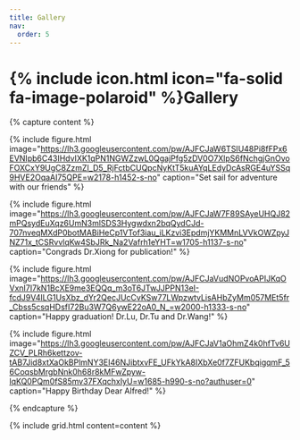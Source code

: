 ```yaml
---
title: Gallery
nav:
  order: 5
---
```


# {% include icon.html icon="fa-solid fa-image-polaroid" %}Gallery


{% capture content %}

  {% 
    include figure.html 
    image="https://lh3.googleusercontent.com/pw/AJFCJaW6TSIU48Pi8fFPx6EVNIpb6C43IHdvIXK1qPN1NGWZzwL0QgajPfg5zDV0O7XlpS6fNchgjGnOvoFOXCxY9UgC8ZzmZI_D5_RjFctbCUQpcNyKtT5kuAYqLEdyDcAsRGE4uYSSq9HVE2OqaAI75QPE=w2178-h1452-s-no"
    caption="Set sail for adventure with our friends"
  %}

  {%
    include figure.html
    image="https://lh3.googleusercontent.com/pw/AJFCJaW7F89SAyeUHQJ82mPQsydEuXqz6UmN3mlSDS3Hygwdxn2bqQydCJd-707nveqMXdP0botMABiHeCp1VTof3iau_iLKzvi3EpdmjYKMMnLVVkOWZpyJNZ71x_tCSRvvlqKw4SbJRk_Na2Vafrh1eYHT=w1705-h1137-s-no"
    caption="Congrads Dr.Xiong for publication!"
  %}

  {%
    include figure.html
    image="https://lh3.googleusercontent.com/pw/AJFCJaVudNOPvoAPIJKqOVxnI7I7kN1BcXE9me3EQQq_m3oT6JTwJJPPN13eI-fcdJ9V4lLG1UsXbz_dYr2QecJUcCvKSw77LWpzwtvLisAHbZyMm057MEt5fr_Cbss5csqHDsfI72Bu3W7Q6ywE22oA0_N_=w2000-h1333-s-no"
    caption="Happy graduation! Dr.Lu, Dr.Tu and Dr.Wang!"
  %}

  {%
    include figure.html
    image="https://lh3.googleusercontent.com/pw/AJFCJaV1aOhmZ4k0hfTv6UZCV_PLRh6kettzov-tAB7Jid8xtXaOkBPlmNY3EI46NJibtxvFE_UFkYkA8IXbXe0f7ZFUKbqigqmF_56CoqsbMrgbNnk0h68r8kMFwZpyw-lqKQ0PQm0fS85mv37FXqchxIyU=w1685-h990-s-no?authuser=0"
    caption="Happy Birthday Dear Alfred!"
  %}

{% endcapture %}

{%
  include grid.html
  content=content
%}

